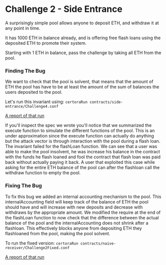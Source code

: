 # Challenge 2 - Side Entrance
A surprisingly simple pool allows anyone to deposit ETH, and withdraw it at any point in time.

It has 1000 ETH in balance already, and is offering free flash loans using the deposited ETH to promote their system.

Starting with 1 ETH in balance, pass the challenge by taking all ETH from the pool.


### Finding The Bug
We want to check that the pool is solvent, that means that the amount of ETH the pool has have to be at least the amount of the sum of balances the users deposited to the pool.

Let's run this invariant using: 
```certoraRun contracts/side-entrance/Challenge4.conf```

[A report of that run](https://prover.certora.com/output/15800/09103d29281f49ea99460371b3d650bc?anonymousKey=3e347321ecdd4c22b3a704c50ce10e770d7884c4)

If you'll inspect the spec we wrote you'll notice that we summarized the execute function to simulate the different functions of the pool. This is an under approximation since the execute function can actually do anything but the attack vector is through interaction with the pool during a flash loan.
The invariant failed for the flashLoan function. We can see that a user was able to make the pool insolvent, he was increase his balance in the contract with the funds he flash loaned and fool the contract that flash loan was paid back without actually paying it back.
A user that exploited this case while asking for the entire ETH balance of the pool can after the flashloan call the withdraw function to empty the pool.

### Fixing The Bug
To fix this bug we added an internal accounting mechanism to the pool. This internalAccounting field will keep track of the balance of ETH the pool should have and will increase with new deposits and decrease with withdraws by the appropriate amount. We modified the require at the end of the flashLoan function to now check that the difference between the actual balance of the pool and the internalAccounting does not shrink after a flashloan. This effectively blocks anyone from depositing ETH they flashloaned from the pool, making the pool solvent.

To run the fixed version:
```certoraRun contracts/naive-receiver/Challenge2Fixed.conf```

[A report of that run](https://prover.certora.com/output/15800/f25ef1a5f19b499c9cb9d7f7f65bbe50?anonymousKey=058f7081eefd92e14ad16f33139f91318a95c814)

